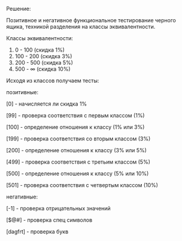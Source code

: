 <p><span style="font-weight: 400;">Решение:</span></p>
<p><span style="font-weight: 400;">Позитивное и негативное функциональное тестирование черного ящика, техникой разделения на классы эквивалентности.</span></p>
<p></p>
<p><span style="font-weight: 400;">Классы эквивалентности:</span></p>
<ol>
<li style="font-weight: 400;" aria-level="1"><span style="font-weight: 400;">0 - 100</span> <span style="font-weight: 400;">(скидка 1%)</span></li>
<li style="font-weight: 400;" aria-level="1"><span style="font-weight: 400;">100 - 200</span> <span style="font-weight: 400;">(скидка 3%)</span></li>
<li style="font-weight: 400;" aria-level="1"><span style="font-weight: 400;">200 - 500</span> <span style="font-weight: 400;">(скидка 5%)</span></li>
<li style="font-weight: 400;" aria-level="1"><span style="font-weight: 400;">500 - &infin;</span> <span style="font-weight: 400;">(скидка 10%)</span></li>
</ol>
<p></p>
<p><span style="font-weight: 400;">Исходя из классов получаем тесты:</span></p>
<p></p>
<p><span style="font-weight: 400;">позитивные:</span></p>
<p><span style="font-weight: 400;">[0] </span> <span style="font-weight: 400;">- начисляется ли скидка 1%</span></p>
<p><span style="font-weight: 400;">[99] </span> <span style="font-weight: 400;">- проверка соответствия с первым классом (1%)</span></p>
<p><span style="font-weight: 400;">[100]</span> <span style="font-weight: 400;">- определение отношения к классу (1% или 3%)</span></p>
<p><span style="font-weight: 400;">[199]</span> <span style="font-weight: 400;">- проверка соответствия со вторым классом (3%)</span></p>
<p><span style="font-weight: 400;">[200]</span> <span style="font-weight: 400;">- определение отношения к классу (3% или 5%)</span></p>
<p><span style="font-weight: 400;">[499]</span> <span style="font-weight: 400;">- проверка соответствия с третьим классом (5%)</span></p>
<p><span style="font-weight: 400;">[500]</span> <span style="font-weight: 400;">- определение отношения к классу (5% или 10%)</span></p>
<p><span style="font-weight: 400;">[501] </span> <span style="font-weight: 400;">- проверка соответствия с четвертым классом (10%)</span></p>
<p></p>
<p><span style="font-weight: 400;">негативные:</span></p>
<p><span style="font-weight: 400;">[-1]</span> <span style="font-weight: 400;">- проверка отрицательных значений</span></p>
<p><span style="font-weight: 400;">[$@#]</span> <span style="font-weight: 400;">- проверка спец символов</span></p>
<p><span style="font-weight: 400;">[dagfrt]</span> <span style="font-weight: 400;">- проверка букв</span></p>
<p><br /><br /><br /><br /></p>

